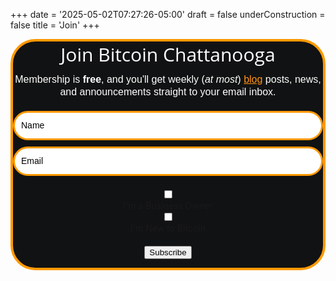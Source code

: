 +++
date = '2025-05-02T07:27:26-05:00'
draft = false
underConstruction = false
title = 'Join'
+++

<!DOCTYPE html>
<html lang="en">
<head>
  <meta charset="UTF-8">
  <meta name="viewport" content="width=device-width, initial-scale=1.0">
  <style type="text/css">
    @import url("https://assets.mlcdn.com/fonts.css?version=1753872");

  /* Center the entire form on the page */
    body {
      display: flex;
      justify-content: center;
      align-items: center;
      min-height: 100vh;
      margin: 0;
      background-color: #f5f5f5;
    }

  /* Loader */
    .ml-form-embedSubmitLoad {
      display: inline-block;
      width: 20px;
      height: 20px;
    }
    .ml-form-embedSubmitLoad:after {
      content: " ";
      display: block;
      width: 11px;
      height: 11px;
      margin: 1px;
      border-radius: 50%;
      border: 4px solid #fff;
      border-color: #ffffff #ffffff #ffffff transparent;
      animation: ml-form-embedSubmitLoad 1.2s linear infinite;
    }
    @keyframes ml-form-embedSubmitLoad {
      0% { transform: rotate(0deg); }
      100% { transform: rotate(360deg); }
    }

   /* reCAPTCHA */
    .g-recaptcha {
      transform: scale(1);
      -webkit-transform: scale(1);
      transform-origin: 0 0;
      -webkit-transform-origin: 0 0;
    }
    .ml-form-recaptcha {
      margin-bottom: 20px;
    }
    .ml-form-recaptcha.ml-error iframe {
      border: solid 1px #ff0000;
    }
    @media screen and (max-width: 480px) {
      .ml-form-recaptcha {
        width: 220px !important;
      }
      .g-recaptcha {
        transform: scale(0.78);
        -webkit-transform: scale(0.78);
        transform-origin: 0 0;
        -webkit-transform-origin: 0 0;
      }
    }

  /* Screen Reader Only */
    .sr-only {
      position: absolute;
      width: 1px;
      height: 1px;
      padding: 0;
      margin: -1px;
      overflow: hidden;
      clip: rect(0,0,0,0);
      border: 0;
    }

   /* Form Container */
    #mlb2-25662429.ml-form-embedContainer {
      box-sizing: border-box;
      display: table;
      margin: 0 auto;
      position: static;
      width: 100% !important;
      max-width: 600px;
    }
    #mlb2-25662429.ml-form-embedContainer h4,
    #mlb2-25662429.ml-form-embedContainer p,
    #mlb2-25662429.ml-form-embedContainer span,
    #mlb2-25662429.ml-form-embedContainer button {
      text-transform: none !important;
      letter-spacing: normal !important;
    }
    #mlb2-25662429.ml-form-embedContainer .ml-form-embedWrapper {
      background-color: #111213;
      border-width: 4px;
      border-color: #FF9900;
      border-radius: 40px;
      border-style: solid;
      box-sizing: border-box;
      display: inline-block !important;
      margin: 0;
      padding: 0;
      position: relative;
    }
    #mlb2-25662429.ml-form-embedContainer .ml-form-embedWrapper.embedPopup,
    #mlb2-25662429.ml-form-embedContainer .ml-form-embedWrapper.embedDefault {
      width: 600px;
    }
    #mlb2-25662429.ml-form-embedContainer .ml-form-embedWrapper.embedForm {
      max-width: 600px;
      width: 100%;
    }
    #mlb2-25662429.ml-form-embedContainer .ml-form-align-left {
      text-align: left;
    }
    #mlb2-25662429.ml-form-embedContainer .ml-form-align-center {
      text-align: center;
    }
    #mlb2-25662429.ml-form-embedContainer .ml-form-align-default {
      display: table-cell !important;
      vertical-align: middle !important;
      text-align: center !important;
    }
    #mlb2-25662429.ml-form-embedContainer .ml-form-align-right {
      text-align: right;
    }
    #mlb2-25662429.ml-form-embedContainer .ml-form-embedWrapper .ml-form-embedHeader img {
      border-top-left-radius: 40px;
      border-top-right-radius: 40px;
      height: auto;
      margin: 0 auto !important;
      max-width: 100%;
    }

   /* Form Content */
    #mlb2-25662429.ml-form-embedContainer .ml-form-embedWrapper .ml-form-embedBody,
    #mlb2-25662429.ml-form-embedContainer .ml-form-embedWrapper .ml-form-successBody {
      padding: 20px;
    }
    #mlb2-25662429.ml-form-embedContainer .ml-form-embedWrapper .ml-form-embedBody.ml-form-embedBodyHorizontal {
      padding-bottom: 0;
    }
    #mlb2-25662429.ml-form-embedContainer .ml-form-embedWrapper .ml-form-embedBody .ml-form-embedContent,
    #mlb2-25662429.ml-form-embedContainer .ml-form-embedWrapper .ml-form-successBody .ml-form-successContent {
      text-align: center;
      margin: 0 0 20px 0;
    }
    #mlb2-25662429.ml-form-embedContainer .ml-form-embedWrapper .ml-form-embedBody .ml-form-embedContent h4,
    #mlb2-25662429.ml-form-embedContainer .ml-form-embedWrapper .ml-form-successBody .ml-form-successContent h4 {
      color: #FFFFFF;
      font-family: 'Open Sans', Arial, Helvetica, sans-serif;
      font-size: 30px;
      font-weight: 400;
      margin: 0 0 10px 0;
      text-align: center;
      word-break: break-word;
    }
    #mlb2-25662429.ml-form-embedContainer .ml-form-embedWrapper .ml-form-embedBody .ml-form-embedContent p,
    #mlb2-25662429.ml-form-embedContainer .ml-form-embedWrapper .ml-form-successBody .ml-form-successContent p {
      color: #FFFFFF;
      font-family: 'Montserrat', sans-serif;
      font-size: 14px;
      font-weight: 400;
      line-height: 20px;
      margin: 0 0 10px 0;
      text-align: center;
    }
    #mlb2-25662429.ml-form-embedContainer .ml-form-embedWrapper .ml-form-embedBody .ml-form-embedContent ul,
    #mlb2-25662429.ml-form-embedContainer .ml-form-embedWrapper .ml-form-embedBody .ml-form-embedContent ol,
    #mlb2-25662429.ml-form-embedContainer .ml-form-embedWrapper .ml-form-successBody .ml-form-successContent ul,
    #mlb2-25662429.ml-form-embedContainer .ml-form-embedWrapper .ml-form-successBody .ml-form-successContent ol {
      color: #FFFFFF;
      font-family: 'Montserrat', sans-serif;
      font-size: 14px;
    }
    #mlb2-25662429.ml-form-embedContainer .ml-form-embedWrapper .ml-form-embedBody .ml-form-embedContent ol ol,
    #mlb2-25662429.ml-form-embedContainer .ml-form-embedWrapper .ml-form-successBody .ml-form-successContent ol ol {
      list-style-type: lower-alpha;
    }
    #mlb2-25662429.ml-form-embedContainer .ml-form-embedWrapper .ml-form-embedBody .ml-form-embedContent ol ol ol,
    #mlb2-25662429.ml-form-embedContainer .ml-form-embedWrapper .ml-form-successBody .ml-form-successContent ol ol ol {
      list-style-type: lower-roman;
    }
    #mlb2-25662429.ml-form-embedContainer .ml-form-embedWrapper .ml-form-embedBody .ml-form-embedContent p a,
    #mlb2-25662429.ml-form-embedContainer .ml-form-embedWrapper .ml-form-successBody .ml-form-successContent p a {
      color: #ff9416;
      text-decoration: underline;
    }
    #mlb2-25662429.ml-form-embedContainer .ml-form-embedWrapper .ml-block-form .ml-field-group {
      text-align: left !important;
    }
    #mlb2-25662429.ml-form-embedContainer .ml-form-embedWrapper .ml-block-form .ml-field-group label {
      margin-bottom: 5px;
      color: #333333;
      font-size: 14px;
      font-family: 'Montserrat', sans-serif;
      font-weight: bold;
      font-style: normal;
      text-decoration: none;
      display: inline-block;
      line-height: 20px;
    }
    #mlb2-25662429.ml-form-embedContainer .ml-form-embedWrapper .ml-form-embedBody .ml-form-embedContent p:last-child,
    #mlb2-25662429.ml-form-embedContainer .ml-form-embedWrapper .ml-form-successBody .ml-form-successContent p:last-child {
      margin: 0;
    }

   /* Form Fields */
    #mlb2-25662429.ml-form-embedContainer .ml-form-embedWrapper .ml-form-embedBody form {
      margin: 0;
      width: 100%;
    }
    #mlb2-25662429.ml-form-embedContainer .ml-form-embedWrapper .ml-form-embedBody .ml-form-formContent,
    #mlb2-25662429.ml-form-embedContainer .ml-form-embedWrapper .ml-form-embedBody .ml-form-checkboxRow {
      margin: 0 0 20px 0;
      width: 100%;
    }
    #mlb2-25662429.ml-form-embedContainer .ml-form-embedWrapper .ml-form-embedBody .ml-form-checkboxRow {
      float: left;
    }
    #mlb2-25662429.ml-form-embedContainer .ml-form-embedWrapper .ml-form-embedBody .ml-form-formContent.horozintalForm {
      margin: 0;
      padding: 0 0 20px 0;
      width: 100%;
      height: auto;
      float: left;
    }
    #mlb2-25662429.ml-form-embedContainer .ml-form-embedWrapper .ml-form-embedBody .ml-form-fieldRow {
      margin: 0 0 10px 0;
      width: 100%;
    }
    #mlb2-25662429.ml-form-embedContainer .ml-form-embedWrapper .ml-form-embedBody .ml-form-fieldRow.ml-last-item {
      margin: 0;
    }
    #mlb2-25662429.ml-form-embedContainer .ml-form-embedWrapper .ml-form-embedBody .ml-form-fieldRow.ml-formfieldHorizintal {
      margin: 0;
    }
    #mlb2-25662429.ml-form-embedContainer .ml-form-embedWrapper .ml-form-embedBody .ml-form-fieldRow input {
      background-color: #ffffff !important;
      color: #000000 !important;
      border-color: #FF9900;
      border-radius: 25px !important;
      border-style: solid !important;
      border-width: 3px !important;
      font-family: 'Montserrat', sans-serif;
      font-size: 14px !important;
      height: auto;
      line-height: 21px !important;
      margin: 0;
      padding: 10px 10px !important;
      width: 100% !important;
      box-sizing: border-box !important;
      max-width: 100% !important;
    }
    #mlb2-25662429.ml-form-embedContainer .ml-form-embedWrapper .ml-form-embedBody .ml-form-fieldRow input::-webkit-input-placeholder,
    #mlb2-25662429.ml-form-embedContainer .ml-form-embedWrapper .ml-form-embedBody .ml-form-horizontalRow input::-webkit-input-placeholder {
      color: #000000;
    }
    #mlb2-25662429.ml-form-embedContainer .ml-form-embedWrapper .ml-form-embedBody .ml-form-fieldRow input::-moz-placeholder,
    #mlb2-25662429.ml-form-embedContainer .ml-form-embedWrapper .ml-form-embedBody .ml-form-horizontalRow input::-moz-placeholder {
      color: #000000;
    }
    #mlb2-25662429.ml-form-embedContainer .ml-form-embedWrapper .ml-form-embedBody .ml-form-fieldRow input:-ms-input-placeholder,
    #mlb2-25662429.ml-form-embedContainer .ml-form-embedWrapper .ml-form-embedBody .ml-form-horizontalRow input:-ms-input-placeholder {
      color: #000000;
    }
    #mlb2-25662429.ml-form-embedContainer .ml-form-embedWrapper .ml-form-embedBody .ml-form-fieldRow input:-moz-placeholder,
    #mlb2-25662429.ml-form-embedContainer .ml-form-embedWrapper .ml-form-embedBody .ml-form-horizontalRow input:-moz-placeholder {
      color: #000000;
    }
    #mlb2-25662429.ml-form-embedContainer .ml-form-embedWrapper .ml-form-embedBody .ml-form-fieldRow textarea,
    #mlb2-25662429.ml-form-embedContainer .ml-form-embedWrapper .ml-form-embedBody .ml-form-horizontalRow textarea {
      background-color: #ffffff !important;
      color: #000000 !important;
      border-color: #FF9900;
      border-radius: 25px !important;
      border-style: solid !important;
      border-width: 3px !important;
      font-family: 'Montserrat', sans-serif;
      font-size: 14px !important;
      height: auto;
      line-height: 21px !important;
      margin: 0;
      padding: 10px 10px !important;
      width: 100% !important;
      box-sizing: border-box !important;
      max-width: 100% !important;
    }
    #mlb2-25662429.ml-form-embedContainer .ml-form-embedWrapper .ml-form-embedBody .ml-form-fieldRow .custom-select,
    #mlb2-25662429.ml-form-embedContainer .ml-form-embedWrapper .ml-form-embedBody .ml-form-horizontalRow .custom-select {
      background-color: #ffffff !important;
      color: #000000 !important;
      border-color: #FF9900;
      border-radius: 25px !important;
      border-style: solid !important;
      border-width: 3px !important;
      font-family: 'Montserrat', sans-serif;
      font-size: 14px !important;
      line-height: 20px !important;
      margin: 0;
      padding: 10px 28px 10px 12px !important;
      width: 100% !important;
      box-sizing: border-box !important;
      max-width: 100% !important;
      height: auto;
      display: inline-block;
      vertical-align: middle;
      background: url('https://assets.mlcdn.com/ml/images/default/dropdown.svg') no-repeat right .75rem center/8px 10px;
      -webkit-appearance: none;
      -moz-appearance: none;
      appearance: none;
    }

   /* Checkboxes and Radios */
    #mlb2-25662429.ml-form-embedContainer .ml-form-embedWrapper .ml-form-embedBody .ml-form-fieldRow .custom-radio .custom-control-label::before,
    #mlb2-25662429.ml-form-embedContainer .ml-form-embedWrapper .ml-form-embedBody .ml-form-horizontalRow .custom-radio .custom-control-label::before,
    #mlb2-25662429.ml-form-embedContainer .ml-form-embedWrapper .ml-form-embedBody .ml-form-fieldRow .custom-checkbox .custom-control-label::before,
    #mlb2-25662429.ml-form-embedContainer .ml-form-embedWrapper .ml-form-embedBody .ml-form-horizontalRow .custom-checkbox .custom-control-label::before,
    #mlb2-25662429.ml-form-embedContainer .ml-form-embedWrapper .ml-form-embedBody .ml-form-embedPermissions .ml-form-embedPermissionsOptionsCheckbox .label-description::before,
    #mlb2-25662429.ml-form-embedContainer .ml-form-embedWrapper .ml-form-embedBody .ml-form-interestGroupsRow .ml-form-interestGroupsRowCheckbox .label-description::before,
    #mlb2-25662429.ml-form-embedContainer .ml-form-embedWrapper .ml-form-embedBody .ml-form-checkboxRow .label-description::before {
      border-color: #FF9900 !important;
      background-color: #ffffff !important;
    }
    #mlb2-25662429.ml-form-embedContainer .ml-form-embedWrapper .ml-form-embedBody .ml-form-fieldRow input.custom-control-input[type="checkbox"] {
      box-sizing: border-box;
      padding: 0;
      position: absolute;
      z-index: -1;
      opacity: 0;
      margin-top: 5px;
      margin-left: -1.5rem;
      overflow: visible;
    }
    #mlb2-25662429.ml-form-embedContainer .ml-form-embedWrapper .ml-form-embedBody .ml-form-fieldRow .custom-checkbox .custom-control-label::before,
    #mlb2-25662429.ml-form-embedContainer .ml-form-embedWrapper .ml-form-embedBody .ml-form-horizontalRow .custom-checkbox .custom-control-label::before,
    #mlb2-25662429.ml-form-embedContainer .ml-form-embedWrapper .ml-form-embedBody .ml-form-embedPermissions .ml-form-embedPermissionsOptionsCheckbox .label-description::before,
    #mlb2-25662429.ml-form-embedContainer .ml-form-embedWrapper .ml-form-embedBody .ml-form-interestGroupsRow .ml-form-interestGroupsRowCheckbox .label-description::before,
    #mlb2-25662429.ml-form-embedContainer .ml-form-embedWrapper .ml-form-embedBody .ml-form-checkboxRow .label-description::before {
      border-radius: 4px !important;
    }
    #mlb2-25662429.ml-form-embedContainer .ml-form-embedWrapper .ml-form-embedBody .ml-form-checkboxRow input[type=checkbox]:checked~.label-description::after,
    #mlb2-25662429.ml-form-embedContainer .ml-form-embedWrapper .ml-form-embedBody .ml-form-embedPermissions .ml-form-embedPermissionsOptionsCheckbox input[type=checkbox]:checked~.label-description::after,
    #mlb2-25662429.ml-form-embedContainer .ml-form-embedWrapper .ml-form-embedBody .ml-form-fieldRow .custom-checkbox .custom-control-input:checked~.custom-control-label::after,
    #mlb2-25662429.ml-form-embedContainer .ml-form-embedWrapper .ml-form-embedBody .ml-form-horizontalRow .custom-checkbox .custom-control-input:checked~.custom-control-label::after,
    #mlb2-25662429.ml-form-embedContainer .ml-form-embedWrapper .ml-form-embedBody .ml-form-interestGroupsRow .ml-form-interestGroupsRowCheckbox input[type=checkbox]:checked~.label-description::after {
      background-image: url("data:image/svg+xml,%3csvg xmlns='http://www.w3.org/2000/svg' viewBox='0 0 8 8'%3e%3cpath fill='%23fff' d='M6.564.75l-3.59 3.612-1.538-1.55L0 4.26 2.974 7.25 8 2.193z'/%3e%3c/svg%3e");
    }
    #mlb2-25662429.ml-form-embedContainer .ml-form-embedWrapper .ml-form-embedBody .ml-form-fieldRow .custom-radio .custom-control-input:checked~.custom-control-label::after,
    #mlb2-25662429.ml-form-embedContainer .ml-form-embedWrapper .ml-form-embedBody .ml-form-horizontalRow .custom-radio .custom-control-input:checked~.custom-control-label::after {
      background-image: url("data:image/svg+xml,%3csvg xmlns='http://www.w3.org/2000/svg' viewBox='-4 -4 8 8'%3e%3ccircle r='3' fill='%23fff'/%3e%3c/svg%3e");
    }
    #mlb2-25662429.ml-form-embedContainer .ml-form-embedWrapper .ml-form-embedBody .ml-form-fieldRow .custom-radio .custom-control-input:checked~.custom-control-label::before,
    #mlb2-25662429.ml-form-embedContainer .ml-form-embedWrapper .ml-form-embedBody .ml-form-horizontalRow .custom-radio .custom-control-input:checked~.custom-control-label::before,
    #mlb2-25662429.ml-form-embedContainer .ml-form-embedWrapper .ml-form-embedBody .ml-form-fieldRow .custom-checkbox .custom-control-input:checked~.custom-control-label::before,
    #mlb2-25662429.ml-form-embedContainer .ml-form-embedWrapper .ml-form-embedBody .ml-form-horizontalRow .custom-checkbox .custom-control-input:checked~.custom-control-label::before,
    #mlb2-25662429.ml-form-embedContainer .ml-form-embedWrapper .ml-form-embedBody .ml-form-embedPermissions .ml-form-embedPermissionsOptionsCheckbox input[type=checkbox]:checked~.label-description::before,
    #mlb2-25662429.ml-form-embedContainer .ml-form-embedWrapper .ml-form-embedBody .ml-form-interestGroupsRow .ml-form-interestGroupsRowCheckbox input[type=checkbox]:checked~.label-description::before,
    #mlb2-25662429.ml-form-embedContainer .ml-form-embedWrapper .ml-form-embedBody .ml-form-checkboxRow input[type=checkbox]:checked~.label-description::before {
      border-color: #FF9900 !important;
      background-color: #000000 !important;
    }
    #mlb2-25662429.ml-form-embedContainer .ml-form-embedWrapper .ml-form-embedBody .ml-form-fieldRow .custom-radio .custom-control-label::before,
    #mlb2-25662429.ml-form-embedContainer .ml-form-embedWrapper .ml-form-embedBody .ml-form-horizontalRow .custom-radio .custom-control-label::before,
    #mlb2-25662429.ml-form-embedContainer .ml-form-embedWrapper .ml-form-embedBody .ml-form-fieldRow .custom-checkbox .custom-control-label::before,
    #mlb2-25662429.ml-form-embedContainer .ml-form-embedWrapper .ml-form-embedBody .ml-form-horizontalRow .custom-checkbox .custom-control-label::before,
    #mlb2-25662429.ml-form-embedContainer .ml-form-embedWrapper .ml-form-embedBody .ml-form-embedPermissions .ml-form-embedPermissionsOptionsCheckbox .label-description::before,
    #mlb2-25662429.ml-form-embedContainer .ml-form-embedWrapper .ml-form-embedBody .ml-form-interestGroupsRow .ml-form-interestGroupsRowCheckbox .label-description::before,
    #mlb2-25662429.ml-form-embedContainer .ml-form-embedWrapper .ml-form-embedBody .ml-form-checkboxRow .label-description::before {
      top: 4px;
      left: 0;
      box-sizing: border-box;
    }
    #mlb2-25662429.ml-form-embedContainer .ml-form-embedWrapper .ml-form-embedBody .ml-form-fieldRow .custom-radio .custom-control-label::after,
    #mlb2-25662429.ml-form-embedContainer .ml-form-embedWrapper .ml-form-embedBody .ml-form-horizontalRow .custom-radio .custom-control-label::after,
    #mlb2-25662429.ml-form-embedContainer .ml-form-embedWrapper .ml-form-embedBody .ml-form-fieldRow .custom-checkbox .custom-control-label::after,
    #mlb2-25662429.ml-form-embedContainer .ml-form-embedWrapper .ml-form-embedBody .ml-form-horizontalRow .custom-checkbox .custom-control-label::after,
    #mlb2-25662429.ml-form-embedContainer .ml-form-embedWrapper .ml-form-embedBody .ml-form-embedPermissions .ml-form-embedPermissionsOptionsCheckbox .label-description::after,
    #mlb2-25662429.ml-form-embedContainer .ml-form-embedWrapper .ml-form-embedBody .ml-form-interestGroupsRow .ml-form-interestGroupsRowCheckbox .label-description::after,
    #mlb2-25662429.ml-form-embedContainer .ml-form-embedWrapper .ml-form-embedBody .ml-form-checkboxRow .label-description::after {
      top: 4px !important;
      left: 0;
      box-sizing: border-box !important;
    }
    #mlb2-25662429.ml-form-embedContainer .ml-form-embedWrapper .ml-form-embedBody .custom-control-label::before {
      position: absolute;
      top: 4px;
      left: 0;
      display: block;
      width: 16px;
      height: 16px;
      pointer-events: none;
      content: "";
      background-color: #ffffff;
      border: #adb5bd solid 1px;
      border-radius: 4px;
    }
    #mlb2-25662429.ml-form-embedContainer .ml-form-embedWrapper .ml-form-embedBody .custom-control-label::after {
      position: absolute;
      top: 4px !important;
      left: 0;
      display: block;
      width: 1rem;
      height: 1rem;
      content: "";
    }
    #mlb2-25662429.ml-form-embedContainer .ml-form-embedWrapper .ml-form-embedBody .ml-form-fieldRow .custom-control,
    #mlb2-25662429.ml-form-embedContainer .ml-form-embedWrapper .ml-form-embedBody .ml-form-horizontalRow .custom-control {
      position: relative;
      display: block;
      min-height: 1.5rem;
      padding-left: 1.5rem;
    }
    #mlb2-25662429.ml-form-embedContainer .ml-form-embedWrapper .ml-form-embedBody .ml-form-fieldRow .custom-radio .custom-control-input,
    #mlb2-25662429.ml-form-embedContainer .ml-form-embedWrapper .ml-form-embedBody .ml-form-horizontalRow .custom-radio .custom-control-input,
    #mlb2-25662429.ml-form-embedContainer .ml-form-embedWrapper .ml-form-embedBody .ml-form-fieldRow .custom-checkbox .custom-control-input,
    #mlb2-25662429.ml-form-embedContainer .ml-form-embedWrapper .ml-form-embedBody .ml-form-horizontalRow .custom-checkbox .custom-control-input {
      position: absolute;
      z-index: -1;
      opacity: 0;
      box-sizing: border-box;
      padding: 0;
      margin-top: 5px;
      margin-left: 0;
    }
    #mlb2-25662429.ml-form-embedContainer .ml-form-embedWrapper .ml-form-embedBody .ml-form-fieldRow .custom-radio .custom-control-label,
    #mlb2-25662429.ml-form-embedContainer .ml-form-embedWrapper .ml-form-embedBody .ml-form-horizontalRow .custom-radio .custom-control-label,
    #mlb2-25662429.ml-form-embedContainer .ml-form-embedWrapper .ml-form-embedBody .ml-form-fieldRow .custom-checkbox .custom-control-label,
    #mlb2-25662429.ml-form-embedContainer .ml-form-embedWrapper .ml-form-embedBody .ml-form-horizontalRow .custom-checkbox .custom-control-label {
      color: #FFFFFF;
      font-size: 14px !important;
      font-family: 'Montserrat', sans-serif;
      line-height: 22px;
      margin-bottom: 0;
      position: relative;
      vertical-align: top;
      font-style: normal;
      font-weight: 700;
      text-align: left;
    }
    #mlb2-25662429.ml-form-embedContainer .ml-form-embedWrapper .ml-form-embedBody .ml-form-interestGroupsRow {
      margin-bottom: 20px;
      text-align: left;
      float: left;
      width: 100%;
    }
    #mlb2-25662429.ml-form-embedContainer .ml-form-embedWrapper .ml-form-embedBody .ml-form-interestGroupsRow .ml-form-interestGroupsRowCheckbox {
      margin: 0 0 10px 0;
      width: 100%;
      text-align: left;
    }
    #mlb2-25662429.ml-form-embedContainer .ml-form-embedWrapper .ml-form-embedBody .ml-form-interestGroupsRow .ml-form-interestGroupsRowCheckbox.last-group {
      margin: 0;
    }
    #mlb2-25662429.ml-form-embedContainer .ml-form-embedWrapper .ml-form-embedBody .ml-form-interestGroupsRow .ml-form-interestGroupsRowCheckbox label {
      font-weight: normal;
      margin: 0;
      padding: 0;
      position: relative;
      display: block;
      min-height: 24px;
      padding-left: 24px;
    }
    #mlb2-25662429.ml-form-embedContainer .ml-form-embedWrapper .ml-form-embedBody .ml-form-interestGroupsRow .ml-form-interestGroupsRowCheckbox .label-description {
      color: #FFFFFF;
      font-family: 'Montserrat', sans-serif;
      font-size: 14px;
      line-height: 20px;
      text-align: left;
      margin-bottom: 0;
      position: relative;
      vertical-align: top;
      font-style: normal;
      font-weight: 700;
    }
    #mlb2-25662429.ml-form-embedContainer .ml-form-embedWrapper .ml-form-embedBody .ml-form-interestGroupsRow .ml-form-interestGroupsRowCheckbox .description {
      color: #FFFFFF;
      font-family: 'Montserrat', sans-serif;
      font-size: 10px;
      font-style: italic;
      font-weight: 400;
      line-height: 16px;
      margin: 5px 0 0 0;
      text-align: left;
    }
    #mlb2-25662429.ml-form-embedContainer .ml-form-embedWrapper .ml-form-embedBody .ml-form-interestGroupsRow .ml-form-interestGroupsRowCheckbox input[type="checkbox"] {
      box-sizing: border-box;
      padding: 0;
      position: absolute;
      z-index: -1;
      opacity: 0;
      margin-top: 5px;
      margin-left: 0;
      overflow: visible;
    }
    #mlb2-25662429.ml-form-embedContainer .ml-form-embedWrapper .ml-form-embedBody .ml-form-checkboxRow input[type="checkbox"] {
      box-sizing: border-box;
      padding: 0;
      position: absolute;
      z-index: -1;
      opacity: 0;
      margin-top: 5px;
      margin-left: 0;
      overflow: visible;
    }
    #mlb2-25662429.ml-form-embedContainer .ml-form-embedWrapper .ml-form-embedBody .ml-form-checkboxRow .label-description {
      color: #000000;
      display: block;
      font-family: 'Open Sans', Arial, Helvetica, sans-serif;
      font-size: 12px;
      text-align: left;
      margin-bottom: 0;
      position: relative;
      vertical-align: top;
    }
    #mlb2-25662429.ml-form-embedContainer .ml-form-embedWrapper .ml-form-embedBody .ml-form-checkboxRow label {
      font-weight: normal;
      margin: 0;
      padding: 0;
      position: relative;
      display: block;
      min-height: 24px;
      padding-left: 24px;
    }
    #mlb2-25662429.ml-form-embedContainer .ml-form-embedWrapper .ml-form-embedBody .ml-form-checkboxRow label a {
      color: #000000;
      text-decoration: underline;
    }
    #mlb2-25662429.ml-form-embedContainer .ml-form-embedWrapper .ml-form-embedBody .ml-form-checkboxRow label p {
      color: #000000 !important;
      font-family: 'Open Sans', Arial, Helvetica, sans-serif !important;
      font-size: 12px !important;
      font-weight: normal !important;
      line-height: 18px !important;
      padding: 0 !important;
      margin: 0 5px 0 0 !important;
    }
    #mlb2-25662429.ml-form-embedContainer .ml-form-embedWrapper .ml-form-embedBody .ml-form-checkboxRow label p:last-child {
      margin: 0;
    }

   /* Submit Button */
    #mlb2-25662429.ml-form-embedContainer .ml-form-embedWrapper .ml-form-embedBody .ml-form-embedSubmit {
      margin: 0 0 20px 0;
      float: left;
      width: 100%;
    }
    #mlb2-25662429.ml-form-embedContainer .ml-form-embedWrapper .ml-form-embedBody .ml-form-embedSubmit button {
      background-color: #FF9900 !important;
      border: none !important;
      border-radius: 25px !important;
      box-shadow: none !important;
      color: #ffffff !important;
      cursor: pointer;
      font-family: 'Montserrat', sans-serif !important;
      font-size: 14px !important;
      font-weight: 700 !important;
      line-height: 21px !important;
      height: auto;
      padding: 10px !important;
      width: 100% !important;
      box-sizing: border-box !important;
    }
    #mlb2-25662429.ml-form-embedContainer .ml-form-embedWrapper .ml-form-embedBody .ml-form-embedSubmit button.loading {
      display: none;
    }
    #mlb2-25662429.ml-form-embedContainer .ml-form-embedWrapper .ml-form-embedBody .ml-form-embedSubmit button:hover {
      background-color: #FFCE07 !important;
    }

   /* Close Button */
    .ml-subscribe-close {
      width: 30px;
      height: 30px;
      background: url('https://assets.mlcdn.com/ml/images/default/modal_close.png') no-repeat;
      background-size: 30px;
      cursor: pointer;
      margin-top: -10px;
      margin-right: -10px;
      position: absolute;
      top: 0;
      right: 0;
    }

   /* Error States */
    .ml-error input,
    .ml-error textarea,
    .ml-error select {
      border-color: red !important;
    }
    .ml-error .custom-checkbox-radio-list {
      border: 1px solid red !important;
      border-radius: 40px;
      padding: 10px;
    }
    .ml-error .label-description,
    .ml-error .label-description p,
    .ml-error .label-description p a,
    .ml-error label:first-child {
      color: #ff0000 !important;
    }
    #mlb2-25662429.ml-form-embedContainer .ml-form-embedWrapper .ml-form-embedBody .ml-form-checkboxRow.ml-error .label-description p,
    #mlb2-25662429.ml-form-embedContainer .ml-form-embedWrapper .ml-form-embedBody .ml-form-checkboxRow.ml-error .label-description p:first-letter {
      color: #ff0000 !important;
    }

   /* Horizontal Form */
    #mlb2-25662429.ml-form-embedContainer .ml-form-embedWrapper .ml-form-embedBody .ml-form-horizontalRow {
      height: auto;
      width: 100%;
      float: left;
    }
    .ml-form-formContent.horozintalForm .ml-form-horizontalRow .ml-input-horizontal {
      width: 70%;
      float: left;
    }
    .ml-form-formContent.horozintalForm .ml-form-horizontalRow .ml-button-horizontal {
      width: 30%;
      float: left;
    }
    .ml-form-formContent.horozintalForm .ml-form-horizontalRow .ml-button-horizontal.labelsOn {
      padding-top: 25px;
    }
    .ml-form-formContent.horozintalForm .ml-form-horizontalRow .horizontal-fields {
      box-sizing: border-box;
      float: left;
      padding-right: 10px;
    }
    #mlb2-25662429.ml-form-embedContainer .ml-form-embedWrapper .ml-form-embedBody .ml-form-horizontalRow input {
      background-color: #ffffff;
      color: #000000;
      border-color: #FF9900;
      border-radius: 25px;
      border-style: solid;
      border-width: 3px;
      font-family: 'Montserrat', sans-serif;
      font-size: 14px;
      line-height: 20px;
      margin-bottom: 0;
      margin-top: 0;
      padding: 10px 10px;
      width: 100%;
      box-sizing: border-box;
      overflow-y: initial;
    }
    #mlb2-25662429.ml-form-embedContainer .ml-form-embedWrapper .ml-form-embedBody .ml-form-horizontalRow button {
      background-color: #FF9900 !important;
      border-color: #FF9900;
      border-style: solid;
      border-width: 3px;
      border-radius: 25px;
      box-shadow: none;
      color: #ffffff !important;
      cursor: pointer;
      font-family: 'Montserrat', sans-serif;
      font-size: 14px !important;
      font-weight: 700;
      line-height: 20px;
      margin: 0 !important;
      padding: 10px !important;
      width: 100%;
      height: auto;
    }
    #mlb2-25662429.ml-form-embedContainer .ml-form-embedWrapper .ml-form-embedBody .ml-form-horizontalRow button:hover {
      background-color: #FFCE07 !important;
      border-color: #FFCE07 !important;
    }

   @media only screen and (max-width: 600px) {
      .ml-form-embedWrapper.embedDefault,
      .ml-form-embedWrapper.embedPopup {
        width: 100% !important;
      }
      .ml-form-formContent.horozintalForm {
        float: left !important;
      }
      .ml-form-formContent.horozintalForm .ml-form-horizontalRow {
        height: auto !important;
        width: 100% !important;
        float: left !important;
      }
      .ml-form-formContent.horozintalForm .ml-form-horizontalRow .ml-input-horizontal {
        width: 100% !important;
      }
      .ml-form-formContent.horozintalForm .ml-form-horizontalRow .ml-input-horizontal > div {
        padding-right: 0px !important;
        padding-bottom: 10px;
      }
      .ml-form-formContent.horozintalForm .ml-form-horizontalRow .ml-button-horizontal {
        width: 100% !important;
      }
      .ml-form-formContent.horozintalForm .ml-form-horizontalRow .ml-button-horizontal.labelsOn {
        padding-top: 0px !important;
      }
    }
  </style>
</head>
<body>
  <div id="mlb2-25662429" class="ml-form-embedContainer ml-subscribe-form ml-subscribe-form-25662429">
    <div class="ml-form-align-center">
      <div class="ml-form-embedWrapper embedForm">
        <div class="ml-form-embedBody ml-form-embedBodyDefault row-form">
          <div class="ml-form-embedContent">
            <h4>Join Bitcoin Chattanooga</h4>
            <p><span style="font-size: 16px;">Membership is <strong>free</strong>, and you'll get weekly (<em>at most</em>) <a href="https://www.bitcoinchatt.org/blog/">blog</a> posts, news, and announcements straight to your email inbox.</span></p>
          </div>
          <form class="ml-block-form" action="https://assets.mailerlite.com/jsonp/1502763/forms/153678193931322867/subscribe" data-code="" method="post" target="_blank">
            <div class="ml-form-formContent">
              <div class="ml-form-fieldRow">
                <div class="ml-field-group ml-field-name ml-validate-required">
                  <input aria-label="name" aria-required="true" type="text" class="form-control" data-inputmask="" name="fields[name]" placeholder="Name" autocomplete="given-name">
                </div>
              </div>
              <div class="ml-form-fieldRow ml-last-item">
                <div class="ml-field-group ml-field-email ml-validate-email ml-validate-required">
                  <input aria-label="email" aria-required="true" type="email" class="form-control" data-inputmask="" name="fields[email]" placeholder="Email" autocomplete="email">
                </div>
              </div>
            </div>
            <div class="ml-form-interestGroupsRow ml-block-groups ml-validate-required">
              <div class="ml-form-interestGroupsRowCheckbox group" style="display:none;">
                <label>
                  <input type="hidden" name="groups[]" value="153678219903501707" checked="checked">
                  <div class="label-description">All Members</div>
                </label>
              </div>
              <div class="ml-form-interestGroupsRowCheckbox group">
                <label>
                  <input type="checkbox" name="groups[]" value="153678240500679990">
                  <div class="label-description">I'm a Business Owner</div>
                </label>
              </div>
              <div class="ml-form-interestGroupsRowCheckbox last-group">
                <label>
                  <input type="checkbox" name="groups[]" value="153678307630515370">
                  <div class="label-description">I'm New to Bitcoin</div>
                </label>
              </div>
            </div>
            <div class="ml-form-recaptcha ml-validate-required">
              <script src="https://www.google.com/recaptcha/api.js"></script>
              <div class="g-recaptcha" data-sitekey="6Lf1KHQUAAAAAFNKEX1hdSWCS3mRMv4FlFaNslaD"></div>
            </div>
            <input type="hidden" name="ml-submit" value="1">
            <input type="hidden" name="anticsrf" value="true">
            <div class="ml-form-embedSubmit">
              <button type="submit" class="primary">Subscribe</button>
              <button disabled="disabled" style="display: none;" type="button" class="loading">
                <div class="ml-form-embedSubmitLoad"></div>
                <span class="sr-only">Loading...</span>
              </button>
            </div>
          </form>
        </div>
        <div class="ml-form-successBody row-success" style="display: none">
          <div class="ml-form-successContent">
            <h4>Welcome aboard!</h4>
            <p><span style="font-size: 16px;">Expect our newsletter, <em>The Bitcoin Chatt</em>, every Saturday morning.</span></p>
            <p><span style="font-size: 16px;">If you have any questions, please message us on our <a href="https://www.bitcoinchatt.org/contact/">Contact</a> page, and we'll do our best to reply within 24 hours.</span></p>
          </div>
        </div>
      </div>
    </div>
  </div>
  <script src="https://groot.mailerlite.com/js/w/webforms.min.js?v176e10baa5e7ed80d35ae235be3d5024" type="text/javascript"></script>
  <script>
    function ml_webform_success_25662429() {
      var $ = ml_jQuery || jQuery;
      $('.ml-subscribe-form-25662429 .row-success').show();
      $('.ml-subscribe-form-25662429 .row-form').hide();
    }
    fetch("https://assets.mailerlite.com/jsonp/1502763/forms/153678193931322867/takel");
  </script>
</body>
</html>

